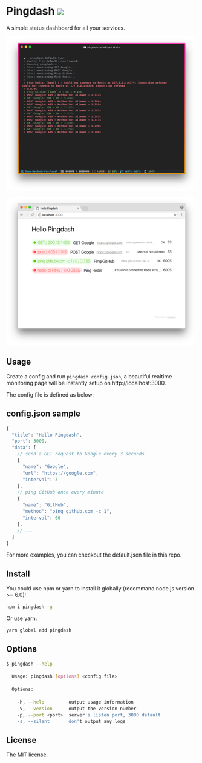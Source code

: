 # Pingdash ![](https://img.shields.io/npm/v/pingdash.svg)
A simple status dashboard for all your services.

![](https://raw.githubusercontent.com/quietshu/pingdash/master/screenshot-terminal.png)

![](https://raw.githubusercontent.com/quietshu/pingdash/master/screenshot-browser.png)

## Usage
Create a config and run `pingdash config.json`, a beautiful realtime monitoring page will be instantly setup on http://localhost:3000.

The config file is defined as below:

## config.json sample
```javascript
{
  "title": "Hello Pingdash",
  "port": 3000,
  "data": [
    // send a GET request to Google every 3 seconds
    {
      "name": "Google",
      "url": "https://google.com",
      "interval": 3
    },
    // ping GitHub once every minute
    {
      "name": "GitHub",
      "method": "ping github.com -c 1",
      "interval": 60
    },
    // ...
  ]
}
```

For more examples, you can checkout the default.json file in this repo.

## Install
You could use npm or yarn to install it globally (recommand node.js version >= 6.0):

```bash
npm i pingdash -g
```

Or use yarn:

```bash
yarn global add pingdash
```

## Options
```bash
$ pingdash --help

  Usage: pingdash [options] <config file>

  Options:

    -h, --help         output usage information
    -V, --version      output the version number
    -p, --port <port>  server's listen port, 3000 default
    -s, --silent       don't output any logs

```

## License
The MIT license.
